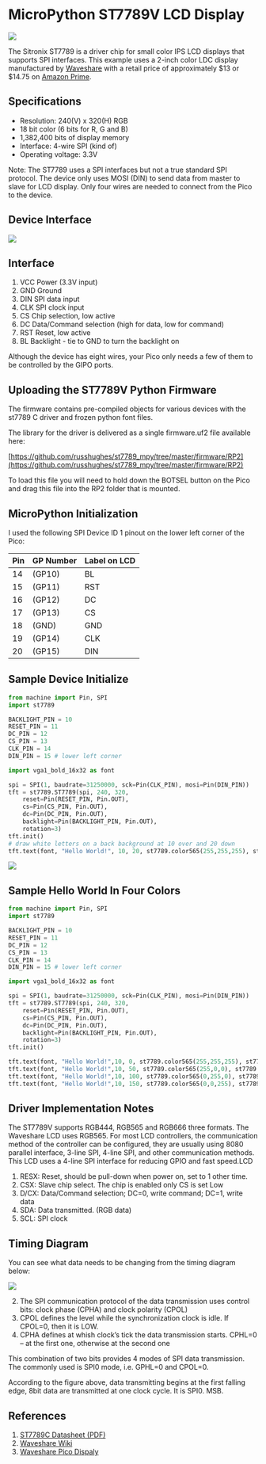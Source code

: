 # MicroPython ST7789V LCD Display

![](../../img/st7789-lcd.png)

The Sitronix ST7789 is a driver chip for small color IPS LCD displays that supports SPI interfaces.  This example uses a 2-inch color LDC display manufactured by [Waveshare](https://www.waveshare.com/2inch-lcd-module.htm) with a retail price of approximately $13 or $14.75 on [Amazon Prime](https://www.amazon.com/Waveshare-Resolution-Interface-Examples-Raspberry/dp/B081Q79X2F).

## Specifications

* Resolution: 240(V) x 320(H) RGB
* 18 bit color (6 bits for R, G and B)
* 1,382,400 bits of display memory
* Interface: 4-wire SPI (kind of)
* Operating voltage: 3.3V

Note: The ST7789 uses a SPI interfaces but not a true standard SPI protocol. The device only uses MOSI (DIN) to send data from master to slave for LCD display.  Only four wires are needed to connect from the Pico to the device.

## Device Interface

![](../../img/st7789-lcd-back.png)

## Interface

1. VCC	Power (3.3V input)
1. GND	Ground
1. DIN	SPI data input
1. CLK	SPI clock input
1. CS	Chip selection, low active
1. DC	Data/Command selection (high for data, low for command)
1. RST	Reset, low active
1. BL	Backlight - tie to GND to turn the backlight on


Although the device has eight wires, your Pico only needs a few of them to be controlled by the GIPO ports.

## Uploading the ST7789V Python Firmware

The firmware contains pre-compiled objects for various devices with the st7789 C driver and frozen python font files.

The library for the driver is delivered as a single firmware.uf2 file available here:

[https://github.com/russhughes/st7789_mpy/tree/master/firmware/RP2](https://github.com/russhughes/st7789_mpy/tree/master/firmware/RP2)

To load this file you will need to hold down the BOTSEL button on the Pico and drag this file into the RP2 folder that is mounted.

## MicroPython Initialization

I used the following SPI Device ID 1 pinout on the lower left corner of the Pico:

| Pin | GP Number | Label on LCD |
| --- | --------- | ------------ |
|14 |(GP10) | BL  |
|15 |(GP11) | RST |
|16 |(GP12) | DC  |
|17 |(GP13) | CS  |
|18 |(GND)  | GND |
|19 |(GP14) | CLK |
|20 |(GP15) | DIN |

## Sample Device Initialize

```py
from machine import Pin, SPI
import st7789

BACKLIGHT_PIN = 10
RESET_PIN = 11
DC_PIN = 12
CS_PIN = 13
CLK_PIN = 14
DIN_PIN = 15 # lower left corner

import vga1_bold_16x32 as font

spi = SPI(1, baudrate=31250000, sck=Pin(CLK_PIN), mosi=Pin(DIN_PIN))
tft = st7789.ST7789(spi, 240, 320,
    reset=Pin(RESET_PIN, Pin.OUT),
    cs=Pin(CS_PIN, Pin.OUT),
    dc=Pin(DC_PIN, Pin.OUT),
    backlight=Pin(BACKLIGHT_PIN, Pin.OUT),
    rotation=3)
tft.init()
# draw white letters on a back background at 10 over and 20 down
tft.text(font, "Hello World!", 10, 20, st7789.color565(255,255,255), st7789.color565(0,0,0))
```

![](../../img/st7789-lcd-hello.jpeg)

## Sample Hello World In Four Colors

```py
from machine import Pin, SPI
import st7789

BACKLIGHT_PIN = 10
RESET_PIN = 11
DC_PIN = 12
CS_PIN = 13
CLK_PIN = 14
DIN_PIN = 15 # lower left corner

import vga1_bold_16x32 as font

spi = SPI(1, baudrate=31250000, sck=Pin(CLK_PIN), mosi=Pin(DIN_PIN))
tft = st7789.ST7789(spi, 240, 320,
    reset=Pin(RESET_PIN, Pin.OUT),
    cs=Pin(CS_PIN, Pin.OUT),
    dc=Pin(DC_PIN, Pin.OUT),
    backlight=Pin(BACKLIGHT_PIN, Pin.OUT),
    rotation=3)
tft.init()

tft.text(font, "Hello World!",10, 0, st7789.color565(255,255,255), st7789.color565(0,0,0))
tft.text(font, "Hello World!",10, 50, st7789.color565(255,0,0), st7789.color565(0,0,0))
tft.text(font, "Hello World!",10, 100, st7789.color565(0,255,0), st7789.color565(0,0,0))
tft.text(font, "Hello World!",10, 150, st7789.color565(0,0,255), st7789.color565(0,0,0))

```

## Driver Implementation Notes

The ST7789V supports RGB444, RGB565 and RGB666 three formats. The Waveshare LCD uses RGB565.
For most LCD controllers, the communication method of the controller can be configured, they are usually using 8080 parallel interface, 3-line SPI, 4-line SPI, and other communication methods. This LCD uses a 4-line SPI interface for reducing GPIO and fast speed.LCD


1. RESX: Reset, should be pull-down when power on, set to 1 other time.
1. CSX: Slave chip select. The chip is enabled only CS is set Low
1. D/CX: Data/Command selection; DC=0, write command; DC=1, write data
1. SDA: Data transmitted. (RGB data)
1. SCL: SPI clock

## Timing Diagram

You can see what data needs to be changing from the timing diagram below:

![](../../img/st7789-lcd-timing.png)

2. The SPI communication protocol of the data transmission uses control bits: clock phase (CPHA) and clock polarity (CPOL)
3. CPOL defines the level while the synchronization clock is idle. If CPOL=0, then it is LOW.  
4. CPHA defines at whish clock’s tick the data transmission starts. CPHL=0 – at the first one, otherwise at the second one

This combination of two bits provides 4 modes of SPI data transmission. The commonly used is SPI0 mode, i.e. GPHL=0 and CPOL=0.

According to the figure above, data transmitting begins at the first falling edge, 8bit data are transmitted at one clock cycle. It is SPI0. MSB.

## References

1. [ST7789C Datasheet (PDF)](https://www.newhavendisplay.com/appnotes/datasheets/LCDs/ST7789V.pdf)
2. [Waveshare Wiki](https://www.waveshare.com/wiki/2inch_LCD_Module)
3. [Waveshare Pico Dispaly](https://www.waveshare.com/pico-lcd-2.htm)